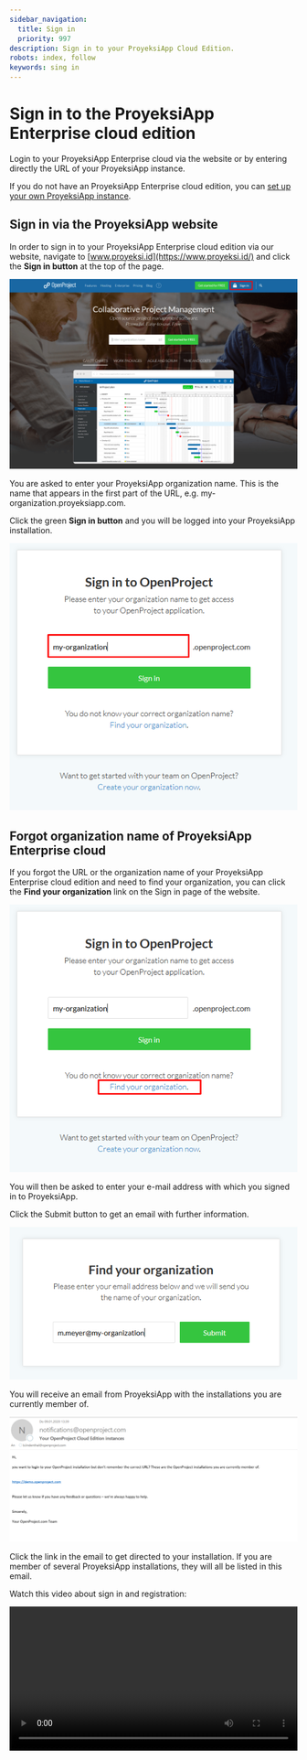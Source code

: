 ```yaml
---
sidebar_navigation:
  title: Sign in
  priority: 997
description: Sign in to your ProyeksiApp Cloud Edition.
robots: index, follow
keywords: sing in
---
```


# Sign in to the ProyeksiApp Enterprise cloud edition

Login to your ProyeksiApp Enterprise cloud via the website or by entering directly the URL of your ProyeksiApp instance.

If you do not have an ProyeksiApp Enterprise cloud edition, you can [set up your own ProyeksiApp instance](../create-cloud-trial).

## Sign in via the ProyeksiApp website

In order to sign in to your ProyeksiApp Enterprise cloud edition via our website, navigate to [www.proyeksi.id](https://www.proyeksi.id/) and click the **Sign in button** at the top of the page.

![Sign-in-website](Sign-in-website.png)

You are asked to enter your ProyeksiApp organization name. This is the name that appears in the first part of the URL, e.g. my-organization.proyeksiapp.com.

Click the green **Sign in button** and you will be logged into your ProyeksiApp installation.

![Sign-in-enter-organization](Sign-in-enter-organization.png)



## Forgot organization name of ProyeksiApp Enterprise cloud

If you forgot the URL or the organization name of your ProyeksiApp Enterprise cloud edition and need to find your organization, you can click the **Find your organization** link on the Sign in page of the website.

![Sign-in-find-organization](Sign-in-find-organization.png)

You will then be asked to enter your e-mail address with which you signed in to ProyeksiApp.

Click the Submit button to get an email with further information.

![Forgot organization](image-20191203175438315.png)

You will receive an email from ProyeksiApp with the installations you are currently member of.



![E-Mail-Instances](E-Mail-Instances.png)

Click the link in the email to get directed to your installation. If you are member of several ProyeksiApp installations, they will all be listed in this email.

Watch this video about sign in and registration:

<video src="https://proyeksiapp-docs.s3.eu-central-1.amazonaws.com/videos/ProyeksiApp-Sign-in-and-Registration-2.mp4" type="video/mp4" controls="" style="width:100%"></video>